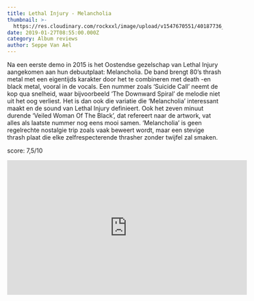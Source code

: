 ```yaml
---
title: Lethal Injury - Melancholia
thumbnail: >-
  https://res.cloudinary.com/rockxxl/image/upload/v1547670551/40187736_1065845246912764_1368249814545858560_n.jpg
date: 2019-01-27T08:55:00.000Z
category: Album reviews
author: Seppe Van Ael
---
```

Na een eerste demo in 2015 is het Oostendse gezelschap van Lethal Injury aangekomen aan hun debuutplaat: Melancholia. De band brengt 80’s thrash metal met een eigentijds karakter door het te combineren met death -en black metal, vooral in de vocals. Een nummer zoals ‘Suicide Call’ neemt de kop qua snelheid, waar bijvoorbeeld ‘The Downward Spiral’ de melodie niet uit het oog verliest. Het is dan ook die variatie die ‘Melancholia’ interessant maakt en de sound van Lethal Injury definieert. Ook het zeven minuut durende ‘Veiled Woman Of The Black’, dat refereert naar de artwork, vat alles als laatste nummer nog eens mooi samen. ‘Melancholia’ is geen regelrechte nostalgie trip zoals vaak beweert wordt, maar een stevige thrash plaat die elke zelfrespecterende thrasher zonder twijfel zal smaken.

score: 7,5/10

<iframe width="560" height="315" src="https://www.youtube.com/embed/U2bIETXInA0" frameborder="0" allow="accelerometer; autoplay; encrypted-media; gyroscope; picture-in-picture" allowfullscreen></iframe>
